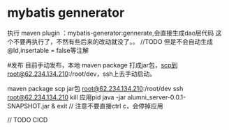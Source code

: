 
# mybatis gennerator
执行 maven plugin ：mybatis-generator:gennerate,会直接生成dao层代码
这个不要再执行了，不然有些后来的改动就没了。。
//TODO 但是不会自动生成@Id,insertable = false等注解

#发布
目前手动发布，本地 maven package 打成jar包，scp到root@62.234.134.210:/root/dev，ssh上去手动启动。

maven package
scp jar包 root@62.234.134.210:/root/dev
ssh root@62.234.134.210
kill 应用pid
java -jar alumni_server-0.0.1-SNAPSHOT.jar &
exit // 注意不要直接ctrl c，会停掉应用

// TODO CICD

